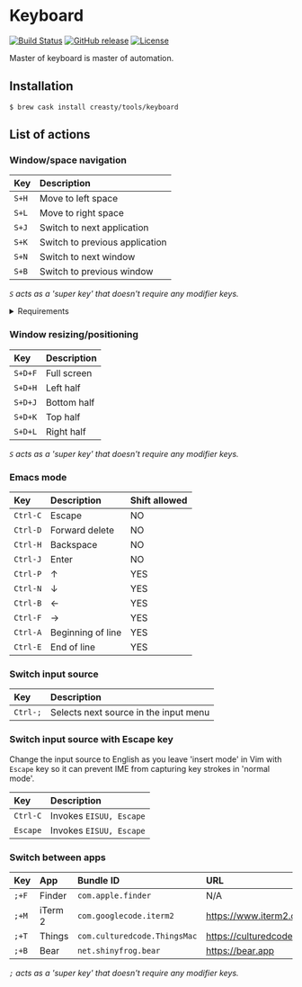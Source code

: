 Keyboard
========

[![Build Status](https://travis-ci.org/creasty/Keyboard.svg?branch=master)](https://travis-ci.org/creasty/Keyboard)
[![GitHub release](https://img.shields.io/github/release/creasty/Keyboard.svg)](https://github.com/creasty/Keyboard/releases)
[![License](https://img.shields.io/github/license/creasty/Keyboard.svg)](./LICENSE)

Master of keyboard is master of automation.


Installation
------------

```
$ brew cask install creasty/tools/keyboard
```


List of actions
---------------

### Window/space navigation

| Key | Description |
|:---|:---|
| `S+H` | Move to left space |
| `S+L` | Move to right space |
| `S+J` | Switch to next application |
| `S+K` | Switch to previous application |
| `S+N` | Switch to next window |
| `S+B` | Switch to previous window |

*`S` acts as a 'super key' that doesn't require any modifier keys.*

<details><summary>Requirements</summary>

Open "System Preferences" and set the following shortcuts:

- Mission Control
  - "Move left a space" `Ctrl-LeftArrow`
  - "Move right a space" `Ctrl-RightArrow`
- Keyboard
  - "Move focus to next window" `Cmd-F1`

| 1 | 2 |
|---|---|
| ![](https://user-images.githubusercontent.com/1695538/50548207-12b02800-0c8c-11e9-8dd9-527d4aed2b69.png) | ![](https://user-images.githubusercontent.com/1695538/50548209-1643af00-0c8c-11e9-9bf8-1e86ca13f4fb.png) |

</details>

### Window resizing/positioning

| Key | Description |
|:---|:---|
| `S+D+F` | Full screen |
| `S+D+H` | Left half |
| `S+D+J` | Bottom half |
| `S+D+K` | Top half |
| `S+D+L` | Right half |

*`S` acts as a 'super key' that doesn't require any modifier keys.*

### Emacs mode

| Key | Description | Shift allowed |
|:---|:---|:---|
| `Ctrl-C` | Escape | NO |
| `Ctrl-D` | Forward delete | NO |
| `Ctrl-H` | Backspace | NO |
| `Ctrl-J` | Enter | NO |
| `Ctrl-P` | ↑ | YES |
| `Ctrl-N` | ↓ | YES |
| `Ctrl-B` | ← | YES |
| `Ctrl-F` | → | YES |
| `Ctrl-A` | Beginning of line | YES |
| `Ctrl-E` | End of line | YES |

### Switch input source

| Key | Description |
|:---|:---|
| `Ctrl-;` | Selects next source in the input menu |

### Switch input source with Escape key

Change the input source to English as you leave 'insert mode' in Vim with `Escape` key so it can prevent IME from capturing key strokes in 'normal mode'.

| Key | Description |
|:---|:---|
| `Ctrl-C` | Invokes `EISUU, Escape` |
| `Escape` | Invokes `EISUU, Escape` |

### Switch between apps

| Key | App | Bundle ID | URL |
|:---|:---|:---|:---|
| `;+F` | Finder | `com.apple.finder` | N/A |
| `;+M` | iTerm 2 | `com.googlecode.iterm2` | https://www.iterm2.com |
| `;+T` | Things | `com.culturedcode.ThingsMac` | https://culturedcode.com/things |
| `;+B` | Bear | `net.shinyfrog.bear` | https://bear.app |

*`;` acts as a 'super key' that doesn't require any modifier keys.*
